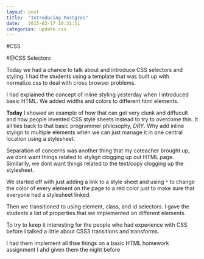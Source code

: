 ```yaml
---
layout: post
title:  "Introducing Postgres"
date:   2015-03-17 10:31:11
categories: update css
---
```

#CSS

#@CSS Selectors

Today we had a chance to talk about and introduce CSS selectors and styling.
I had the students using a template that was built up with normalize.css to deal with cross browser problems.

I had explained the concept of inline styling yesterday when I introduced basic HTML. We added widths and colors to different html elements.

**Today** I showed an example of how that can get very clunk and diffucult and how people invented CSS style sheets instead to try to overcome this. It all ties back to that basic programmer philosophy, *DRY*. Why add inline stylign to multiple elements when we can just manage it in one central location using a stylesheet.

Separation of concerns was another thing that my coteacher brought up, we dont want things related to stylign clogging up out HTML page. Similarily, we dont want things related to the text/copy clogging up the stylesheet.

We started off with just adding a link to a style sheet and using `*` to change the color of every element on the page to a red color just to make sure that everyone had a stylesheet linked. 

Then we transitioned to using element, class, and id selectors. I gave the students a list of properties that we implemented on different elements. 

To try to keep it interesting for the people who had experience with CSS before I talked a little about CSS3 transitions and transforms. 

I had them implement all thse things on a basic HTML homework assignment I ahd given them the night before



